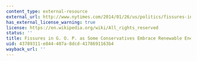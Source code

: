```yaml
---
content_type: external-resource
external_url: http://www.nytimes.com/2014/01/26/us/politics/fissures-in-gop-as-some-conservatives-embrace-renewable-energy.html?_r=0
has_external_license_warning: true
license: https://en.wikipedia.org/wiki/All_rights_reserved
status: ''
title: Fissures in G. O. P. as Some Conservatives Embrace Renewable Energy
uid: 43789311-e844-407a-8dcd-4178691163b4
wayback_url: ''
---
```

